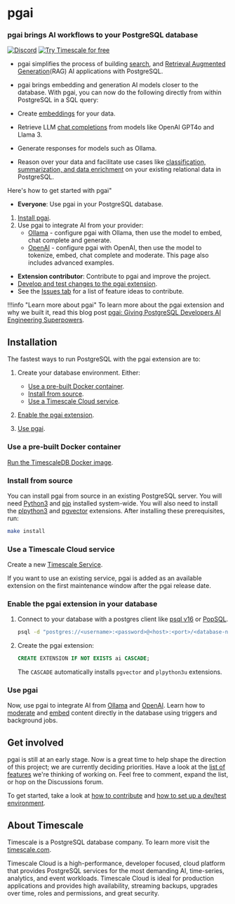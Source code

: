 # pgai

### pgai brings AI workflows to your PostgreSQL database

[![Discord](https://img.shields.io/badge/Join_us_on_Discord-black?style=for-the-badge&logo=discord&logoColor=white)](https://discord.gg/QedVDxRb)
[![Try Timescale for free](https://img.shields.io/badge/Try_Timescale_for_free-black?style=for-the-badge&logo=timescale&logoColor=white)](https://tsdb.co/gh-pgai-signup)

* pgai simplifies the process of building [search](https://en.wikipedia.org/wiki/Similarity_search), and 
[Retrieval Augmented Generation](https://en.wikipedia.org/wiki/Prompt_engineering#Retrieval-augmented_generation)(RAG) AI applications with PostgreSQL. 

* pgai brings embedding and generation AI models closer to the database. With pgai, you can now do the following directly from within PostgreSQL in a SQL query:

* Create [embeddings](#embed) for your data.
* Retrieve LLM [chat completions](#chat-complete) from models like OpenAI GPT4o and Llama 3.
* Generate responses for models such as Ollama.
* Reason over your data and facilitate use cases like [classification, summarization, and data enrichment](docs/advanced.md) on your existing relational data in PostgreSQL.

Here's how to get started with pgai"

* **Everyone**: Use pgai in your PostgreSQL database.
1. [Install pgai](#installation).
1. Use pgai to integrate AI from your provider:
    * [Ollama](./docs/ollama.md) - configure pgai with Ollama, then use the model to embed, chat complete and generate. 
    * [OpenAI](./docs/openai.md) - configure pgai with OpenAI, then use the model to tokenize, embed, chat complete and moderate. This page also includes advanced examples.
* **Extension contributor**: Contribute to pgai and improve the project.
* [Develop and test changes to the pgai extension](./DEVELOPMENT.md).
* See the [Issues tab](https://github.com/timescale/pgai/issues) for a list of feature ideas to contribute.

!!!info "Learn more about pgai"
    To learn more about the pgai extension and why we built it, read this blog post [pgai: Giving PostgreSQL Developers AI Engineering Superpowers](http://www.timescale.com/blog/pgai-giving-postgresql-developers-ai-engineering-superpowers).

## Installation

The fastest ways to run PostgreSQL with the pgai extension are to:

1. Create your database environment. Either:
   * [Use a pre-built Docker container](#use-a-pre-built-docker-container).
   * [Install from source](#install-from-source).
   * [Use a Timescale Cloud service](#use-a-timescale-cloud-service).

2. [Enable the pgai extension](#enable-the-pgai-extension-in-your-database).

3. [Use pgai](#use-pgai).

### Use a pre-built Docker container

[Run the TimescaleDB Docker image](https://docs.timescale.com/self-hosted/latest/install/installation-docker/).


### Install from source

You can install pgai from source in an existing PostgreSQL server.
You will need [Python3](https://www.python.org/downloads/) and [pip](https://pip.pypa.io/en/stable/) installed system-wide. 
You will also need to install the [plpython3](https://www.postgresql.org/docs/current/plpython.html) 
and [pgvector](https://github.com/pgvector/pgvector) extensions.
After installing these prerequisites, run:

```bash
make install
```

### Use a Timescale Cloud service

Create a new [Timescale Service](https://console.cloud.timescale.com/dashboard/create_services).

If you want to use an existing service, pgai is added as an available extension on the first maintenance window
after the pgai release date.

### Enable the pgai extension in your database

1. Connect to your database with a postgres client like [psql v16](https://docs.timescale.com/use-timescale/latest/integrations/query-admin/psql/) 
   or [PopSQL](https://docs.timescale.com/use-timescale/latest/popsql/).
   ```bash
   psql -d "postgres://<username>:<password>@<host>:<port>/<database-name>"
   ```

3. Create the pgai extension:

    ```sql
    CREATE EXTENSION IF NOT EXISTS ai CASCADE;
    ```
   
   The `CASCADE` automatically installs `pgvector` and `plpython3u` extensions.

### Use pgai

Now, use pgai to integrate AI from [Ollama](./docs/ollama.md) and [OpenAI](./docs/openai.md).
Learn how to [moderate](./docs/moderate.md) and [embed](./docs/delayed_embed.md)
content directly in the database using triggers and background jobs.

## Get involved

pgai is still at an early stage. Now is a great time to help shape the direction of this project; 
we are currently deciding priorities. Have a look at the [list of features](https://github.com/timescale/pgai/issues) we're thinking of working on. 
Feel free to comment, expand the list, or hop on the Discussions forum.

To get started, take a look at [how to contribute](./CONTRIBUTING.md) 
and [how to set up a dev/test environment](./DEVELOPMENT.md).

## About Timescale

Timescale is a PostgreSQL database company. To learn more visit the [timescale.com](https://www.timescale.com).

Timescale Cloud is a high-performance, developer focused, cloud platform that provides PostgreSQL services
for the most demanding AI, time-series, analytics, and event workloads. Timescale Cloud is ideal for production applications and provides high availability, streaming backups, upgrades over time, roles and permissions, and great security.
